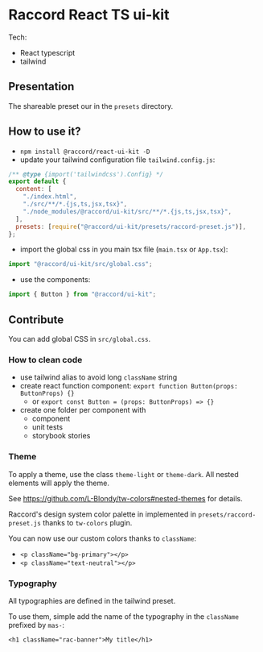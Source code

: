 # Raccord React TS ui-kit

Tech:

- React typescript
- tailwind

## Presentation

The shareable preset our in the `presets` directory.

## How to use it?

- `npm install @raccord/react-ui-kit -D`
- update your tailwind configuration file `tailwind.config.js`:

```js
/** @type {import('tailwindcss').Config} */
export default {
  content: [
    "./index.html",
    "./src/**/*.{js,ts,jsx,tsx}",
    "./node_modules/@raccord/ui-kit/src/**/*.{js,ts,jsx,tsx}",
  ],
  presets: [require("@raccord/ui-kit/presets/raccord-preset.js")],
};
```

- import the global css in you main tsx file (`main.tsx` or `App.tsx`):

```ts
import "@raccord/ui-kit/src/global.css";
```

- use the components:

```ts
import { Button } from "@raccord/ui-kit";
```

## Contribute

You can add global CSS in `src/global.css`.

### How to clean code

- use tailwind alias to avoid long `className` string
- create react function component: `export function Button(props: ButtonProps) {}`
  - or `export const Button = (props: ButtonProps) => {}`
- create one folder per component with
  - component
  - unit tests
  - storybook stories

### Theme

To apply a theme, use the class `theme-light` or `theme-dark`. All nested elements will apply the theme.

See <https://github.com/L-Blondy/tw-colors#nested-themes> for details.

Raccord's design system color palette in implemented in `presets/raccord-preset.js` thanks to `tw-colors` plugin.

You can now use our custom colors thanks to `className`:

- `<p className="bg-primary"></p>`
- `<p className="text-neutral"></p>`

### Typography

All typographies are defined in the tailwind preset.

To use them, simple add the name of the typography in the `className` prefixed by `mas-`:

`<h1 className="rac-banner">My title</h1>`
